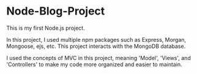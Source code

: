 # Node-Blog-Project
This is my first Node.js project. 

In this project, I used multiple npm packages such as Express, Morgan, Mongoose, ejs, etc. 
This project interacts with the MongoDB database. 

I used the concepts of MVC in this project, meaning 'Model', 'Views', and 'Controllers' to make my code more organized and easier to maintain. 
